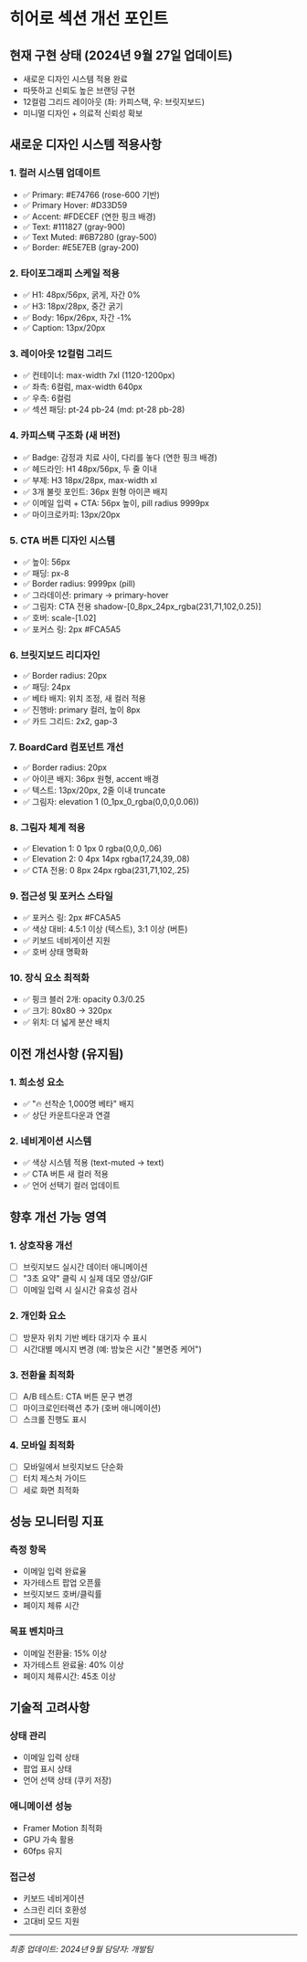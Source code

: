 # 히어로 섹션 개선 포인트

## 현재 구현 상태 (2024년 9월 27일 업데이트)
- 새로운 디자인 시스템 적용 완료
- 따뜻하고 신뢰도 높은 브랜딩 구현
- 12컬럼 그리드 레이아웃 (좌: 카피스택, 우: 브릿지보드)
- 미니멀 디자인 + 의료적 신뢰성 확보

## 새로운 디자인 시스템 적용사항

### 1. 컬러 시스템 업데이트
- ✅ Primary: #E74766 (rose-600 기반)
- ✅ Primary Hover: #D33D59
- ✅ Accent: #FDECEF (연한 핑크 배경)
- ✅ Text: #111827 (gray-900)
- ✅ Text Muted: #6B7280 (gray-500)
- ✅ Border: #E5E7EB (gray-200)

### 2. 타이포그래피 스케일 적용
- ✅ H1: 48px/56px, 굵게, 자간 0%
- ✅ H3: 18px/28px, 중간 굵기
- ✅ Body: 16px/26px, 자간 -1%
- ✅ Caption: 13px/20px

### 3. 레이아웃 12컬럼 그리드
- ✅ 컨테이너: max-width 7xl (1120-1200px)
- ✅ 좌측: 6컬럼, max-width 640px
- ✅ 우측: 6컬럼
- ✅ 섹션 패딩: pt-24 pb-24 (md: pt-28 pb-28)

### 4. 카피스택 구조화 (새 버전)
- ✅ Badge: 감정과 치료 사이, 다리를 놓다 (연한 핑크 배경)
- ✅ 헤드라인: H1 48px/56px, 두 줄 이내
- ✅ 부제: H3 18px/28px, max-width xl
- ✅ 3개 불릿 포인트: 36px 원형 아이콘 배지
- ✅ 이메일 입력 + CTA: 56px 높이, pill radius 9999px
- ✅ 마이크로카피: 13px/20px

### 5. CTA 버튼 디자인 시스템
- ✅ 높이: 56px
- ✅ 패딩: px-8
- ✅ Border radius: 9999px (pill)
- ✅ 그라데이션: primary → primary-hover
- ✅ 그림자: CTA 전용 shadow-[0_8px_24px_rgba(231,71,102,0.25)]
- ✅ 호버: scale-[1.02]
- ✅ 포커스 링: 2px #FCA5A5

### 6. 브릿지보드 리디자인
- ✅ Border radius: 20px
- ✅ 패딩: 24px
- ✅ 베타 배지: 위치 조정, 새 컬러 적용
- ✅ 진행바: primary 컬러, 높이 8px
- ✅ 카드 그리드: 2x2, gap-3

### 7. BoardCard 컴포넌트 개선
- ✅ Border radius: 20px
- ✅ 아이콘 배지: 36px 원형, accent 배경
- ✅ 텍스트: 13px/20px, 2줄 이내 truncate
- ✅ 그림자: elevation 1 (0_1px_0_rgba(0,0,0,0.06))

### 8. 그림자 체계 적용
- ✅ Elevation 1: 0 1px 0 rgba(0,0,0,.06)
- ✅ Elevation 2: 0 4px 14px rgba(17,24,39,.08)
- ✅ CTA 전용: 0 8px 24px rgba(231,71,102,.25)

### 9. 접근성 및 포커스 스타일
- ✅ 포커스 링: 2px #FCA5A5
- ✅ 색상 대비: 4.5:1 이상 (텍스트), 3:1 이상 (버튼)
- ✅ 키보드 네비게이션 지원
- ✅ 호버 상태 명확화

### 10. 장식 요소 최적화
- ✅ 핑크 블러 2개: opacity 0.3/0.25
- ✅ 크기: 80x80 → 320px
- ✅ 위치: 더 넓게 분산 배치

## 이전 개선사항 (유지됨)

### 1. 희소성 요소
- ✅ "🔥 선착순 1,000명 베타" 배지
- ✅ 상단 카운트다운과 연결

### 2. 네비게이션 시스템
- ✅ 색상 시스템 적용 (text-muted → text)
- ✅ CTA 버튼 새 컬러 적용
- ✅ 언어 선택기 컬러 업데이트

## 향후 개선 가능 영역

### 1. 상호작용 개선
- [ ] 브릿지보드 실시간 데이터 애니메이션
- [ ] "3초 요약" 클릭 시 실제 데모 영상/GIF
- [ ] 이메일 입력 시 실시간 유효성 검사

### 2. 개인화 요소
- [ ] 방문자 위치 기반 베타 대기자 수 표시
- [ ] 시간대별 메시지 변경 (예: 밤늦은 시간 "불면증 케어")

### 3. 전환율 최적화
- [ ] A/B 테스트: CTA 버튼 문구 변경
- [ ] 마이크로인터랙션 추가 (호버 애니메이션)
- [ ] 스크롤 진행도 표시

### 4. 모바일 최적화
- [ ] 모바일에서 브릿지보드 단순화
- [ ] 터치 제스처 가이드
- [ ] 세로 화면 최적화

## 성능 모니터링 지표

### 측정 항목
- 이메일 입력 완료율
- 자가테스트 팝업 오픈률
- 브릿지보드 호버/클릭률
- 페이지 체류 시간

### 목표 벤치마크
- 이메일 전환율: 15% 이상
- 자가테스트 완료율: 40% 이상
- 페이지 체류시간: 45초 이상

## 기술적 고려사항

### 상태 관리
- 이메일 입력 상태
- 팝업 표시 상태
- 언어 선택 상태 (쿠키 저장)

### 애니메이션 성능
- Framer Motion 최적화
- GPU 가속 활용
- 60fps 유지

### 접근성
- 키보드 네비게이션
- 스크린 리더 호환성
- 고대비 모드 지원

---

*최종 업데이트: 2024년 9월*
*담당자: 개발팀*